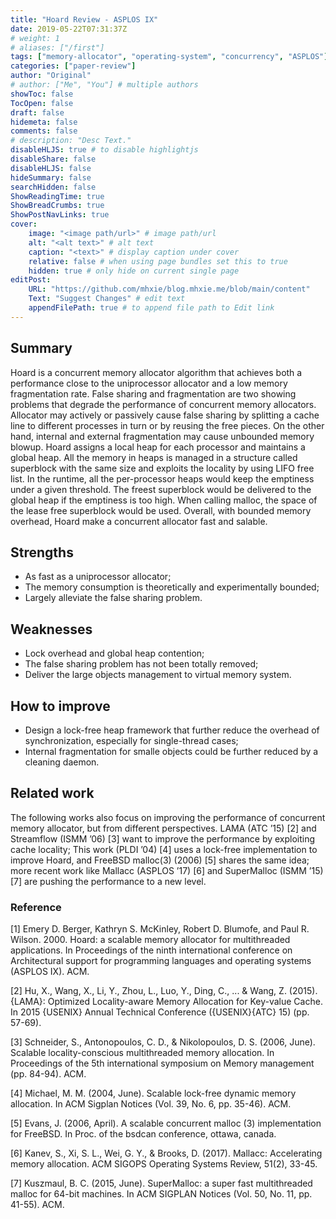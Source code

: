```yaml
---
title: "Hoard Review - ASPLOS IX"
date: 2019-05-22T07:31:37Z
# weight: 1
# aliases: ["/first"]
tags: ["memory-allocator", "operating-system", "concurrency", "ASPLOS"]
categories: ["paper-review"]
author: "Original"
# author: ["Me", "You"] # multiple authors
showToc: false
TocOpen: false
draft: false
hidemeta: false
comments: false
# description: "Desc Text."
disableHLJS: true # to disable highlightjs
disableShare: false
disableHLJS: false
hideSummary: false
searchHidden: false
ShowReadingTime: true
ShowBreadCrumbs: true
ShowPostNavLinks: true
cover:
    image: "<image path/url>" # image path/url
    alt: "<alt text>" # alt text
    caption: "<text>" # display caption under cover
    relative: false # when using page bundles set this to true
    hidden: true # only hide on current single page
editPost:
    URL: "https://github.com/mhxie/blog.mhxie.me/blob/main/content"
    Text: "Suggest Changes" # edit text
    appendFilePath: true # to append file path to Edit link
---
```


## Summary

Hoard is a concurrent memory allocator algorithm that achieves both a performance close to the uniprocessor allocator and a low memory fragmentation rate. False sharing and fragmentation are two showing problems that degrade the performance of concurrent memory allocators. Allocator may actively or passively cause false sharing by splitting a cache line to different processes in turn or by reusing the free pieces. On the other hand, internal and external fragmentation may cause unbounded memory blowup. Hoard assigns a local heap for each processor and maintains a global heap. All the memory in heaps is managed in a structure called superblock with the same size and exploits the locality by using LIFO free list. In the runtime, all the per-processor heaps would keep the emptiness under a given threshold. The freest superblock would be delivered to the global heap if the emptiness is too high. When calling malloc, the space of the lease free superblock would be used. Overall, with bounded memory overhead, Hoard make a concurrent allocator fast and salable.

## Strengths
* As fast as a uniprocessor allocator;
* The memory consumption is theoretically and experimentally bounded;
* Largely alleviate the false sharing problem.

## Weaknesses
* Lock overhead and global heap contention;
* The false sharing problem has not been totally removed;
* Deliver the large objects management to virtual memory system.

## How to improve
* Design a lock-free heap framework that further reduce the overhead of synchronization, especially for single-thread cases;
* Internal fragmentation for smalle objects could be further reduced by a cleaning daemon.

## Related work
The following works also focus on improving the performance of concurrent memory allocator, but from different perspectives. LAMA (ATC ’15) [2] and Streamflow (ISMM ’06) [3] want to improve the performance by exploiting cache locality; This work (PLDI ’04) [4] uses a lock-free implementation to improve Hoard, and FreeBSD malloc(3) (2006) [5] shares the same idea; more recent work like Mallacc (ASPLOS ’17) [6] and SuperMalloc (ISMM ’15) [7] are pushing the performance to a new level.


### Reference

[1] Emery D. Berger, Kathryn S. McKinley, Robert D. Blumofe, and Paul R. Wilson. 2000. Hoard: a scalable memory allocator for multithreaded applications. In Proceedings of the ninth international conference on Architectural support for programming languages and operating systems (ASPLOS IX). ACM.

[2] Hu, X., Wang, X., Li, Y., Zhou, L., Luo, Y., Ding, C., ... & Wang, Z. (2015). {LAMA}: Optimized Locality-aware Memory Allocation for Key-value Cache. In 2015 {USENIX} Annual Technical Conference ({USENIX}{ATC} 15) (pp. 57-69).

[3] Schneider, S., Antonopoulos, C. D., & Nikolopoulos, D. S. (2006, June). Scalable locality-conscious multithreaded memory allocation. In Proceedings of the 5th international symposium on Memory management (pp. 84-94). ACM.

[4] Michael, M. M. (2004, June). Scalable lock-free dynamic memory allocation. In ACM Sigplan Notices (Vol. 39, No. 6, pp. 35-46). ACM.

[5] Evans, J. (2006, April). A scalable concurrent malloc (3) implementation for FreeBSD. In Proc. of the bsdcan conference, ottawa, canada.

[6] Kanev, S., Xi, S. L., Wei, G. Y., & Brooks, D. (2017). Mallacc: Accelerating memory allocation. ACM SIGOPS Operating Systems Review, 51(2), 33-45.

[7] Kuszmaul, B. C. (2015, June). SuperMalloc: a super fast multithreaded malloc for 64-bit machines. In ACM SIGPLAN Notices (Vol. 50, No. 11, pp. 41-55). ACM.
